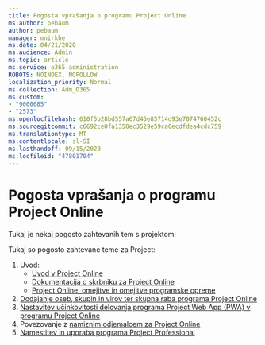 ```yaml
---
title: Pogosta vprašanja o programu Project Online
ms.author: pebaum
author: pebaum
manager: mnirkhe
ms.date: 04/21/2020
ms.audience: Admin
ms.topic: article
ms.service: o365-administration
ROBOTS: NOINDEX, NOFOLLOW
localization_priority: Normal
ms.collection: Adm_O365
ms.custom:
- "9000685"
- "2573"
ms.openlocfilehash: 610f5b28bd557a67d45e85714d93e7074760452c
ms.sourcegitcommit: c6692ce0fa1358ec3529e59ca0ecdfdea4cdc759
ms.translationtype: MT
ms.contentlocale: sl-SI
ms.lasthandoff: 09/15/2020
ms.locfileid: "47801704"
---
```

# <a name="project-online-frequently-requested-topics"></a>Pogosta vprašanja o programu Project Online

Tukaj je nekaj pogosto zahtevanih tem s projektom:

Tukaj so pogosto zahtevane teme za Project:
1.  Uvod: 
    -   [Uvod v Project Online](https://docs.microsoft.comProjectOnline/get-started-with-project-online) 
    -   [Dokumentacija o skrbniku za Project Online](https://docs.microsoft.com/projectonline/project-online) 
    -   [Project Online: omejitve in omejitve programske opreme](https://docs.microsoft.com/ProjectOnline/project-online-software-boundaries-and-limits) 
2.  [Dodajanje oseb, skupin in virov ter skupna raba programa Project Online](https://docs.microsoft.com/projectonline/step-2-add-people-to-project-online) 
3.  [Nastavitev učinkovitosti delovanja programa Project Web App (PWA) v programu Project Online](https://docs.microsoft.com/projectonline/tune-project-online-performance)
4.  Povezovanje z [namiznim odjemalcem za Project Online](https://docs.microsoft.com/projectonline/connect-to-project-online-with-the-project-online-desktop-client) 
5.  [Namestitev in uporaba programa Project Professional](https://support.office.com/article/install-project-7059249b-d9fe-4d61-ab96-5c5bf435f281) 

